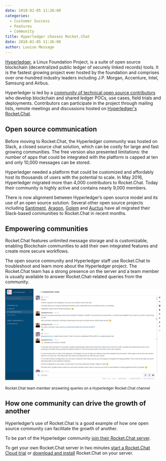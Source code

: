 ```yaml
---
date: 2018-01-05 11:26:00
categories:
  - Customer Success
  - Features
  - Community
title: Hyperledger chooses Rocket.Chat
date: 2018-01-05 11:26:00
author: Louise Message
---
```

[Hyperledger](https://www.hyperledger.org), a Linux Foundation Project, is a suite of open source blockchain (decentralized public ledger of securely linked records) tools. It is the fastest growing project ever hosted by the foundation and comprises over one-hundred industry leaders including J.P. Morgan, Accenture, Intel, Samsung and Airbus.

Hyperledger is led by a [community of technical open source contributors](https://www.hyperledger.org/community) who develop blockchain and shared ledger POCs, use cases, field trials and deployments. Contributors can participate in the project through mailing lists, remote meetings and discussions hosted on [Hyperledger's Rocket.Chat](https://chat.hyperledger.org).

## Open source communication

Before moving to Rocket.Chat, the Hyperledger community was hosted on Slack, a closed source chat solution, which can be costly for large and fast growing communities. The free version also presented limitations: the number of apps that could be integrated with the platform is capped at ten and only 10,000 messages can be stored.

Hyperledger needed a platform that could be customized and affordably host its thousands of users with the potential to scale. In May 2016, Hyperledger migrated more than 4,000 contributors to Rocket.Chat. Today their community is highly active and contains nearly 9,000 members.

There is now alignment between Hyperledger’s open source model and its use of an open source solution. Several other open source projects including [Santiment](https://medium.com/santiment/goodbye-slack-hello-open-source-messaging-platform-c97398a20ce9), [Aragon](https://blog.aragon.one/announcing-our-migration-to-an-open-source-messaging-platform-420b25e74284), [Golem](https://blog.golemproject.net/farewell-to-slack-rocket-here-we-come-d5b82aac6c24) and [Auctus](https://blog.auctus.org/announcing-our-migration-to-an-open-source-messaging-platform-d061844837d5) have all migrated their Slack-based communities to Rocket.Chat in recent months.

## Empowering communities

Rocket.Chat features unlimited message storage and is customizable, enabling Blockchain communities to add their own integrated features and create more secure workflows.

The open source community and Hyperledger staff use Rocket.Chat to troubleshoot and learn more about the Hyperledger project. The Rocket.Chat team has a strong presence on the server and a team member is usually available to answer Rocket.Chat-related queries from the community.

![Rocket.Chat team member answering queries on the Hyperledger Rocket.Chat](/images/posts/2018/01/2018-01-05-hyperledger-chooses-rocket-chat/hyperledger-chat.png)

<small>Rocket.Chat team member answering queries on a Hyperledger Rocket.Chat channel</small>

## How one community can drive the growth of another

Hyperledger’s use of Rocket.Chat is a good example of how one open source community can facilitate the growth of another.

To be part of the Hyperledger community [join their Rocket.Chat server](https://chat.hyperledger.org/home).

To get your own Rocket.Chat server in two minutes [start a Rocket.Chat Cloud trial](https://rocket.chat/cloud) or [download and install](https://rocket.chat/download) Rocket.Chat on your server.
